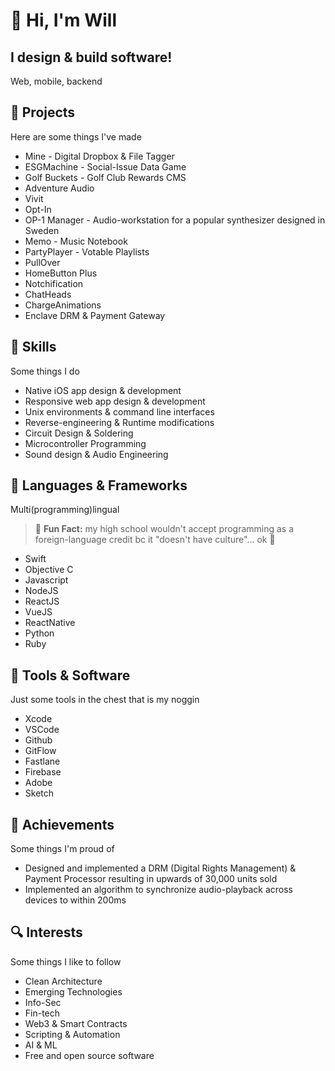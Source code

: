 # 👋 Hi, I'm Will

## I design & build software!

Web, mobile, backend

## :art: Projects

Here are some things I've made

- Mine - Digital Dropbox & File Tagger
- ESGMachine - Social-Issue Data Game
- Golf Buckets - Golf Club Rewards CMS
- Adventure Audio
- Vivit
- Opt-In
- OP-1 Manager - Audio-workstation for a popular synthesizer designed in Sweden
- Memo - Music Notebook
- PartyPlayer - Votable Playlists
- PullOver
- HomeButton Plus
- Notchification
- ChatHeads
- ChargeAnimations
- Enclave DRM & Payment Gateway

## :muscle: Skills

Some things I do

- Native iOS app design & development
- Responsive web app design & development
- Unix environments & command line interfaces
- Reverse-engineering & Runtime modifications
- Circuit Design & Soldering
- Microcontroller Programming
- Sound design & Audio Engineering

## :abacus: Languages & Frameworks

Multi(programming)lingual

> :memo: **Fun Fact:** my high school wouldn't accept programming as a foreign-language credit bc it "doesn't have culture"... ok :shrug:

- Swift
- Objective C
- Javascript
- NodeJS
- ReactJS
- VueJS
- ReactNative
- Python
- Ruby

## :toolbox: Tools & Software

Just some tools in the chest that is my noggin

- Xcode
- VSCode
- Github
- GitFlow
- Fastlane
- Firebase
- Adobe
- Sketch

## :tada: Achievements

Some things I'm proud of

- Designed and implemented a DRM (Digital Rights Management) & Payment Processor resulting in upwards of 30,000 units sold
- Implemented an algorithm to synchronize audio-playback across devices to within 200ms

## :mag: Interests

Some things I like to follow

- Clean Architecture
- Emerging Technologies
- Info-Sec
- Fin-tech
- Web3 & Smart Contracts
- Scripting & Automation
- AI & ML
- Free and open source software

